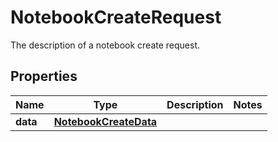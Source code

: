 

# NotebookCreateRequest

The description of a notebook create request.

## Properties

Name | Type | Description | Notes
------------ | ------------- | ------------- | -------------
**data** | [**NotebookCreateData**](NotebookCreateData.md) |  | 




